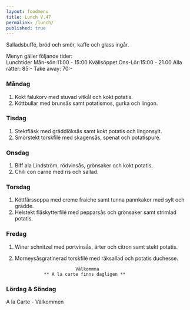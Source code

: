 ```yaml
---
layout: foodmenu
title: Lunch V.47
permalink: /lunch/
published: true
---
```

Salladsbuffé, bröd och smör, kaffe och glass ingår.

Menyn gäller följande tider:  
Lunchtider  Mån-sön:11:00 - 15:00
Kvällsöppet Ons-Lör:15:00 - 21.00
Alla rätter: 85:- Take away: 70:- 

### Måndag
1. Kokt falukorv med stuvad vitkål och kokt potatis.
2. Köttbullar med brunsås samt potatismos, gurka och lingon.

### Tisdag
1. Stektfläsk med gräddlöksås samt kokt potatis och lingonsylt.
2. Smörstekt torskfilé med skagensås, spenat och potatispuré.

### Onsdag
1. Biff ala Lindström, rödvinsås, grönsaker och kokt potatis.
2. Chili con carne med ris och sallad.

### Torsdag
1. Köttfärssoppa med creme fraiche samt tunna pannkakor med sylt och grädde. 
2. Helstekt fläskytterfilé med pepparsås och grönsaker samt strimlad potatis.
 
### Fredag
1. Winer schnitzel med portvinsås, ärter och citron samt stekt potatis.
2. Morneysåsgratinerad torskfilé med räksallad och potatis duchesse.
                                                                        
                              Välkommna
                  ** A la carte finns dagligen **  
### Lördag & Söndag
A la Carte - Välkommen
